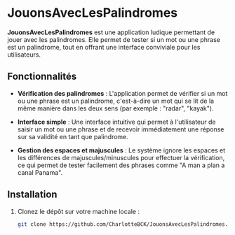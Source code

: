 # JouonsAvecLesPalindromes

**JouonsAvecLesPalindromes** est une application ludique permettant de jouer avec les palindromes. Elle permet de tester si un mot ou une phrase est un palindrome, tout en offrant une interface conviviale pour les utilisateurs.

## Fonctionnalités

- **Vérification des palindromes** : L'application permet de vérifier si un mot ou une phrase est un palindrome, c'est-à-dire un mot qui se lit de la même manière dans les deux sens (par exemple : "radar", "kayak").
  
- **Interface simple** : Une interface intuitive qui permet à l'utilisateur de saisir un mot ou une phrase et de recevoir immédiatement une réponse sur sa validité en tant que palindrome.

- **Gestion des espaces et majuscules** : Le système ignore les espaces et les différences de majuscules/minuscules pour effectuer la vérification, ce qui permet de tester facilement des phrases comme "A man a plan a canal Panama".

## Installation

1. Clonez le dépôt sur votre machine locale :
   ```bash
   git clone https://github.com/CharlotteBCK/JouonsAvecLesPalindromes.git

